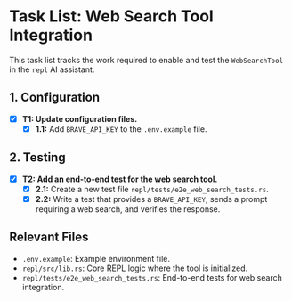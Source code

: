 # Task List: Web Search Tool Integration

This task list tracks the work required to enable and test the `WebSearchTool` in the `repl` AI assistant.

## 1. Configuration
- [x] **T1: Update configuration files.**
  - [x] **1.1:** Add `BRAVE_API_KEY` to the `.env.example` file.

## 2. Testing
- [x] **T2: Add an end-to-end test for the web search tool.**
  - [x] **2.1:** Create a new test file `repl/tests/e2e_web_search_tests.rs`.
  - [x] **2.2:** Write a test that provides a `BRAVE_API_KEY`, sends a prompt requiring a web search, and verifies the response.

## Relevant Files

- `.env.example`: Example environment file.
- `repl/src/lib.rs`: Core REPL logic where the tool is initialized.
- `repl/tests/e2e_web_search_tests.rs`: End-to-end tests for web search integration.
